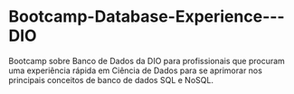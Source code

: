 # Bootcamp-Database-Experience---DIO
Bootcamp  sobre Banco de Dados da DIO para profissionais que procuram uma experiência rápida em Ciência de Dados para se aprimorar nos principais conceitos de banco de dados SQL e NoSQL.
